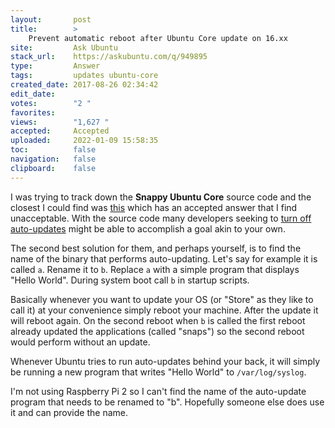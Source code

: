 ```yaml
---
layout:       post
title:        >
    Prevent automatic reboot after Ubuntu Core update on 16.xx
site:         Ask Ubuntu
stack_url:    https://askubuntu.com/q/949895
type:         Answer
tags:         updates ubuntu-core
created_date: 2017-08-26 02:34:42
edit_date:    
votes:        "2 "
favorites:    
views:        "1,627 "
accepted:     Accepted
uploaded:     2022-01-09 15:58:35
toc:          false
navigation:   false
clipboard:    false
---
```


I was trying to track down the **Snappy Ubuntu Core** source code and the closest I could find was [this][1] which has an accepted answer that I find unacceptable. With the source code many developers seeking to [turn off auto-updates][2] might be able to accomplish a goal akin to your own.

The second best solution for them, and perhaps yourself, is to find the name of the binary that performs auto-updating. Let's say for example it is called `a`. Rename it to `b`. Replace `a` with a simple program that displays "Hello World". During system boot call `b` in startup scripts.

Basically whenever you want to update your OS (or "Store" as they like to call it) at your convenience simply reboot your machine. After the update it will reboot again. On the second reboot when `b` is called the first reboot already updated the applications (called "snaps") so the second reboot would perform without an update.

Whenever Ubuntu tries to run auto-updates behind your back, it will simply be running a new program that writes "Hello World" to `/var/log/syslog`.

I'm not using Raspberry Pi 2 so I can't find the name of the auto-update program that needs to be renamed to "b". Hopefully someone else does use it and can provide the name.

  [1]: https://askubuntu.com/questions/744273/ubuntu-core-snappy-for-rpi2-source-code
  [2]: https://forum.snapcraft.io/t/disabling-automatic-refresh-for-snap-from-store/707/42
